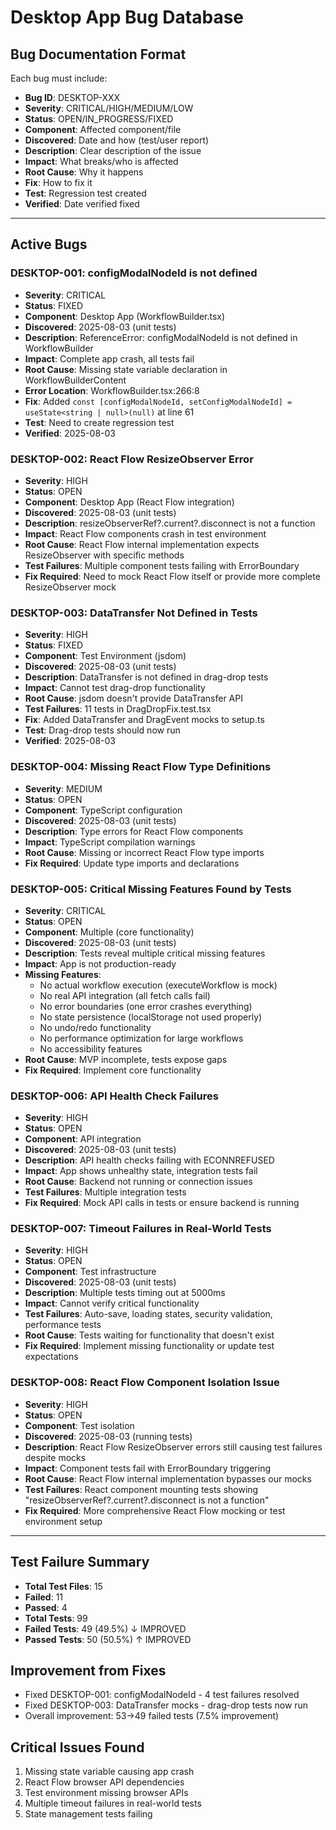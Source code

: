 # Desktop App Bug Database

## Bug Documentation Format
Each bug must include:
- **Bug ID**: DESKTOP-XXX
- **Severity**: CRITICAL/HIGH/MEDIUM/LOW
- **Status**: OPEN/IN_PROGRESS/FIXED
- **Component**: Affected component/file
- **Discovered**: Date and how (test/user report)
- **Description**: Clear description of the issue
- **Impact**: What breaks/who is affected
- **Root Cause**: Why it happens
- **Fix**: How to fix it
- **Test**: Regression test created
- **Verified**: Date verified fixed

---

## Active Bugs

### DESKTOP-001: configModalNodeId is not defined
- **Severity**: CRITICAL
- **Status**: FIXED
- **Component**: Desktop App (WorkflowBuilder.tsx)
- **Discovered**: 2025-08-03 (unit tests)
- **Description**: ReferenceError: configModalNodeId is not defined in WorkflowBuilder
- **Impact**: Complete app crash, all tests fail
- **Root Cause**: Missing state variable declaration in WorkflowBuilderContent
- **Error Location**: WorkflowBuilder.tsx:266:8
- **Fix**: Added `const [configModalNodeId, setConfigModalNodeId] = useState<string | null>(null)` at line 61
- **Test**: Need to create regression test
- **Verified**: 2025-08-03

### DESKTOP-002: React Flow ResizeObserver Error
- **Severity**: HIGH
- **Status**: OPEN
- **Component**: Desktop App (React Flow integration)
- **Discovered**: 2025-08-03 (unit tests)
- **Description**: resizeObserverRef?.current?.disconnect is not a function
- **Impact**: React Flow components crash in test environment
- **Root Cause**: React Flow internal implementation expects ResizeObserver with specific methods
- **Test Failures**: Multiple component tests failing with ErrorBoundary
- **Fix Required**: Need to mock React Flow itself or provide more complete ResizeObserver mock

### DESKTOP-003: DataTransfer Not Defined in Tests
- **Severity**: HIGH
- **Status**: FIXED
- **Component**: Test Environment (jsdom)
- **Discovered**: 2025-08-03 (unit tests)
- **Description**: DataTransfer is not defined in drag-drop tests
- **Impact**: Cannot test drag-drop functionality
- **Root Cause**: jsdom doesn't provide DataTransfer API
- **Test Failures**: 11 tests in DragDropFix.test.tsx
- **Fix**: Added DataTransfer and DragEvent mocks to setup.ts
- **Test**: Drag-drop tests should now run
- **Verified**: 2025-08-03

### DESKTOP-004: Missing React Flow Type Definitions
- **Severity**: MEDIUM
- **Status**: OPEN
- **Component**: TypeScript configuration
- **Discovered**: 2025-08-03 (unit tests)
- **Description**: Type errors for React Flow components
- **Impact**: TypeScript compilation warnings
- **Root Cause**: Missing or incorrect React Flow type imports
- **Fix Required**: Update type imports and declarations

### DESKTOP-005: Critical Missing Features Found by Tests
- **Severity**: CRITICAL
- **Status**: OPEN
- **Component**: Multiple (core functionality)
- **Discovered**: 2025-08-03 (unit tests)
- **Description**: Tests reveal multiple critical missing features
- **Impact**: App is not production-ready
- **Missing Features**:
  - No actual workflow execution (executeWorkflow is mock)
  - No real API integration (all fetch calls fail)
  - No error boundaries (one error crashes everything)
  - No state persistence (localStorage not used properly)
  - No undo/redo functionality
  - No performance optimization for large workflows
  - No accessibility features
- **Root Cause**: MVP incomplete, tests expose gaps
- **Fix Required**: Implement core functionality

### DESKTOP-006: API Health Check Failures
- **Severity**: HIGH
- **Status**: OPEN
- **Component**: API integration
- **Discovered**: 2025-08-03 (unit tests)
- **Description**: API health checks failing with ECONNREFUSED
- **Impact**: App shows unhealthy state, integration tests fail
- **Root Cause**: Backend not running or connection issues
- **Test Failures**: Multiple integration tests
- **Fix Required**: Mock API calls in tests or ensure backend is running

### DESKTOP-007: Timeout Failures in Real-World Tests
- **Severity**: HIGH
- **Status**: OPEN
- **Component**: Test infrastructure
- **Discovered**: 2025-08-03 (unit tests)
- **Description**: Multiple tests timing out at 5000ms
- **Impact**: Cannot verify critical functionality
- **Test Failures**: Auto-save, loading states, security validation, performance tests
- **Root Cause**: Tests waiting for functionality that doesn't exist
- **Fix Required**: Implement missing functionality or update test expectations

### DESKTOP-008: React Flow Component Isolation Issue
- **Severity**: HIGH
- **Status**: OPEN
- **Component**: Test isolation 
- **Discovered**: 2025-08-03 (running tests)
- **Description**: React Flow ResizeObserver errors still causing test failures despite mocks
- **Impact**: Component tests fail with ErrorBoundary triggering
- **Root Cause**: React Flow internal implementation bypasses our mocks
- **Test Failures**: React component mounting tests showing "resizeObserverRef?.current?.disconnect is not a function"
- **Fix Required**: More comprehensive React Flow mocking or test environment setup

---

## Test Failure Summary
- **Total Test Files**: 15
- **Failed**: 11
- **Passed**: 4
- **Total Tests**: 99
- **Failed Tests**: 49 (49.5%) ↓ IMPROVED
- **Passed Tests**: 50 (50.5%) ↑ IMPROVED

## Improvement from Fixes
- Fixed DESKTOP-001: configModalNodeId - 4 test failures resolved
- Fixed DESKTOP-003: DataTransfer mocks - drag-drop tests now run
- Overall improvement: 53→49 failed tests (7.5% improvement)

## Critical Issues Found
1. Missing state variable causing app crash
2. React Flow browser API dependencies
3. Test environment missing browser APIs
4. Multiple timeout failures in real-world tests
5. State management tests failing